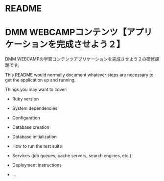 # README
# DMM WEBCAMPコンテンツ【アプリケーションを完成させよう２】
DMM WEBCAMPの学習コンテンツアプリケーションを完成させよう２の研修課題です。


This README would normally document whatever steps are necessary to get the
application up and running.

Things you may want to cover:

* Ruby version

* System dependencies

* Configuration

* Database creation

* Database initialization

* How to run the test suite

* Services (job queues, cache servers, search engines, etc.)

* Deployment instructions

* ...
